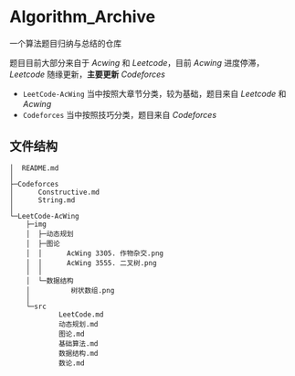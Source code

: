 # Algorithm_Archive

一个算法题目归纳与总结的仓库

题目目前大部分来自于 $Acwing$ 和 $Leetcode$，目前 $Acwing$ 进度停滞， $Leetcode$ 随缘更新，**主要更新** $Codeforces$

* `LeetCode-AcWing` 当中按照大章节分类，较为基础，题目来自 $Leetcode$ 和 $Acwing$
* `Codeforces` 当中按照技巧分类，题目来自 $Codeforces$

## 文件结构

```
│  README.md
│
├─Codeforces
│      Constructive.md
│      String.md
│
└─LeetCode-AcWing
    ├─img
    │  ├─动态规划
    │  ├─图论
    │  │      AcWing 3305. 作物杂交.png
    │  │      AcWing 3555. 二叉树.png
    │  │
    │  └─数据结构
    │          树状数组.png
    │
    └─src
            LeetCode.md
            动态规划.md
            图论.md
            基础算法.md
            数据结构.md
            数论.md
```